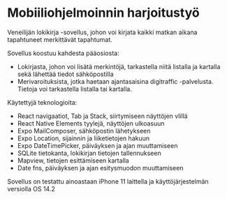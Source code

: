 # Mobiiliohjelmoinnin harjoitustyö

Veneilijän lokikirja -sovellus, johon voi kirjata kaikki matkan aikana tapahtuneet merkittävät tapahtumat. 

Sovellus koostuu kahdesta pääosiosta:
- Lokirjasta, johon voi lisätä merkintöjä, tarkastella niitä listalla ja kartalla sekä lähettää tiedot sähköpostilla
- Merivaroituksista, jotka haetaan ajantasaisina digitraffic -palvelusta. Tietoja voi tarkastella listalla tai kartalla.

Käytettyjä teknologioita:
- React navigaatiot, Tab ja Stack, siirtymiseen näyttöjen vlillä
- React Native Elements tyylejä, näyttöjen ulkoasuun
- Expo MailComposer, sähköpostin lähetykseen
- Expo Location, sijainnin ja liiketietojen hakuun
- Expo DateTimePicker, päiväyksen ja ajan muuttamiseen
- SQLite tietokanta, lokikirjan tietojen tallennukseen
- Mapview, tietojen esittämiseen kartalla
- Date fns, päiväyksen ja ajan esitysmuodon muuttamiseen

Sovellus on testattu ainoastaan iPhone 11 laittella ja käyttöjärjestelmän versiolla OS 14.2
